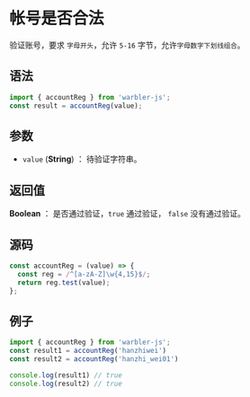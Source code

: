 

# 帐号是否合法

验证账号，要求 `字母开头`，允许 `5-16` 字节，允许`字母数字下划线组合`。

## 语法

```js
import { accountReg } from 'warbler-js';
const result = accountReg(value);
```

## 参数

- `value` (**String**) ： 待验证字符串。

## 返回值

**Boolean** ： 是否通过验证，`true` 通过验证， `false` 没有通过验证。

## 源码

```js
const accountReg = (value) => {
  const reg = /^[a-zA-Z]\w{4,15}$/;
  return reg.test(value);
};
```

## 例子

```js
import { accountReg } from 'warbler-js';
const result1 = accountReg('hanzhiwei')
const result2 = accountReg('hanzhi_wei01')

console.log(result1) // true
console.log(result2) // true
```
